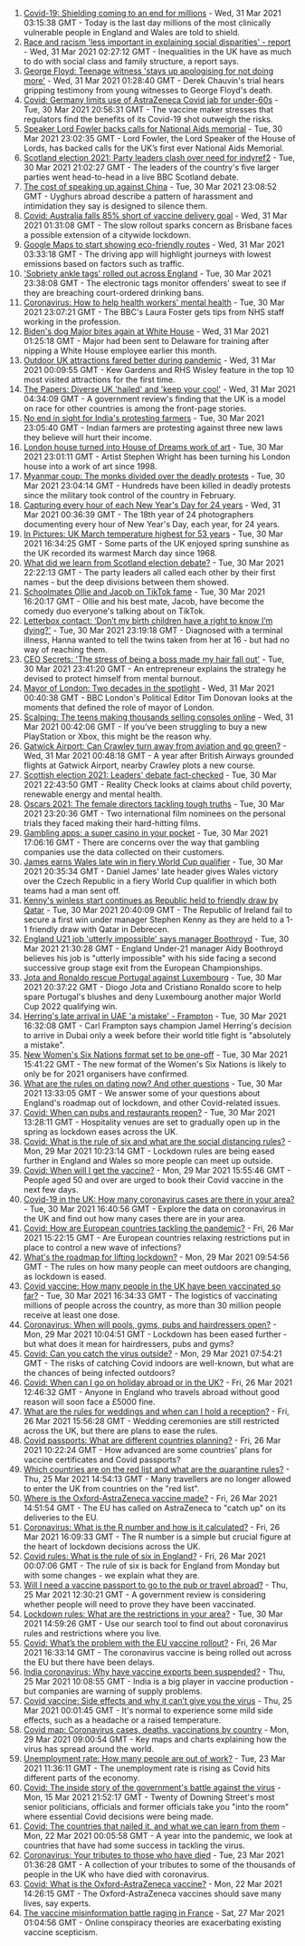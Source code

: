1. [Covid-19: Shielding coming to an end for millions](https://www.bbc.co.uk/news/uk-56584380) - Wed, 31 Mar 2021 03:15:38 GMT - Today is the last day millions of the most clinically vulnerable people in England and Wales are told to shield.
2. [Race and racism 'less important in explaining social disparities' - report](https://www.bbc.co.uk/news/uk-56585538) - Wed, 31 Mar 2021 02:27:12 GMT - Inequalities in the UK have as much to do with social class and family structure, a report says.
3. [George Floyd: Teenage witness 'stays up apologising for not doing more'](https://www.bbc.co.uk/news/world-us-canada-56585165) - Wed, 31 Mar 2021 01:28:40 GMT - Derek Chauvin's trial hears gripping testimony from young witnesses to George Floyd's death.
4. [Covid: Germany limits use of AstraZeneca Covid jab for under-60s](https://www.bbc.co.uk/news/world-europe-56580728) - Tue, 30 Mar 2021 20:56:31 GMT - The vaccine maker stresses that regulators find the benefits of its Covid-19 shot outweigh the risks.
5. [Speaker Lord Fowler backs calls for National Aids memorial](https://www.bbc.co.uk/news/uk-politics-56578990) - Tue, 30 Mar 2021 23:02:35 GMT - Lord Fowler, the Lord Speaker of the House of Lords, has backed calls for the UK’s first ever National Aids Memorial.
6. [Scotland election 2021: Party leaders clash over need for indyref2](https://www.bbc.co.uk/news/uk-scotland-scotland-politics-56583377) - Tue, 30 Mar 2021 21:02:27 GMT - The leaders of the country's five larger parties went head-to-head in a live BBC Scotland debate.
7. [The cost of speaking up against China](https://www.bbc.co.uk/news/world-asia-china-56563449) - Tue, 30 Mar 2021 23:08:52 GMT - Uyghurs abroad describe a pattern of harassment and intimidation they say is designed to silence them.
8. [Covid: Australia falls 85% short of vaccine delivery goal](https://www.bbc.co.uk/news/world-australia-56585365) - Wed, 31 Mar 2021 01:31:08 GMT - The slow rollout sparks concern as Brisbane faces a possible extension of a citywide lockdown.
9. [Google Maps to start showing eco-friendly routes](https://www.bbc.co.uk/news/business-56585877) - Wed, 31 Mar 2021 03:33:18 GMT - The driving app will highlight journeys with lowest emissions based on factors such as traffic.
10. ['Sobriety ankle tags' rolled out across England](https://www.bbc.co.uk/news/uk-politics-56583153) - Tue, 30 Mar 2021 23:38:08 GMT - The electronic tags monitor offenders' sweat to see if they are breaching court-ordered drinking bans.
11. [Coronavirus: How to help health workers' mental health](https://www.bbc.co.uk/news/health-56504442) - Tue, 30 Mar 2021 23:07:21 GMT - The BBC's Laura Foster gets tips from NHS staff working in the profession.
12. [Biden's dog Major bites again at White House](https://www.bbc.co.uk/news/world-us-canada-56585168) - Wed, 31 Mar 2021 01:25:18 GMT - Major had been sent to Delaware for training after nipping a White House employee earlier this month.
13. [Outdoor UK attractions fared better during pandemic](https://www.bbc.co.uk/news/entertainment-arts-56565168) - Wed, 31 Mar 2021 00:09:55 GMT - Kew Gardens and RHS Wisley feature in the top 10 most visited attractions for the first time.
14. [The Papers: Diverse UK 'hailed' and 'keep your cool'](https://www.bbc.co.uk/news/blogs-the-papers-56585045) - Wed, 31 Mar 2021 04:34:09 GMT - A government review's finding that the UK is a model on race for other countries is among the front-page stories.
15. [No end in sight for India's protesting farmers](https://www.bbc.co.uk/news/world-asia-india-56520138) - Tue, 30 Mar 2021 23:05:40 GMT - Indian farmers are protesting against three new laws they believe will hurt their income.
16. [London house turned into House of Dreams work of art](https://www.bbc.co.uk/news/uk-england-london-56582064) - Tue, 30 Mar 2021 23:01:11 GMT - Artist Stephen Wright has been turning his London house into a work of art since 1998.
17. [Myanmar coup: The monks divided over the deadly protests](https://www.bbc.co.uk/news/world-asia-56580788) - Tue, 30 Mar 2021 23:04:14 GMT - Hundreds have been killed in deadly protests since the military took control of the country in February.
18. [Capturing every hour of each New Year's Day for 24 years](https://www.bbc.co.uk/news/in-pictures-56524580) - Wed, 31 Mar 2021 00:36:39 GMT - The 18th year of 24 photographers documenting every hour of New Year's Day, each year, for 24 years.
19. [In Pictures: UK March temperature highest for 53 years](https://www.bbc.co.uk/news/uk-56579679) - Tue, 30 Mar 2021 16:34:25 GMT - Some parts of the UK enjoyed spring sunshine as the UK recorded its warmest March day since 1968.
20. [What did we learn from Scotland election debate?](https://www.bbc.co.uk/news/uk-scotland-scotland-politics-56583168) - Tue, 30 Mar 2021 22:22:13 GMT - The party leaders all called each other by their first names - but the deep divisions between them showed.
21. [Schoolmates Ollie and Jacob on TikTok fame](https://www.bbc.co.uk/news/uk-56582976) - Tue, 30 Mar 2021 16:20:17 GMT - Ollie and his best mate, Jacob, have become the comedy duo everyone's talking about on TikTok.
22. [Letterbox contact: ‘Don’t my birth children have a right to know I’m dying?'](https://www.bbc.co.uk/news/stories-56576285) - Tue, 30 Mar 2021 23:19:18 GMT - Diagnosed with a terminal illness, Hanna wanted to tell the twins taken from her at 16 - but had no way of reaching them.
23. [CEO Secrets: 'The stress of being a boss made my hair fall out'](https://www.bbc.co.uk/news/business-56491743) - Tue, 30 Mar 2021 23:41:20 GMT - An entrepreneur explains the strategy he devised to protect himself from mental burnout.
24. [Mayor of London: Two decades in the spotlight](https://www.bbc.co.uk/news/uk-england-london-55189622) - Wed, 31 Mar 2021 00:40:38 GMT - BBC London's Political Editor Tim Donovan looks at the moments that defined the role of mayor of London.
25. [Scalping: The teens making thousands selling consoles online](https://www.bbc.co.uk/news/newsbeat-56270058) - Wed, 31 Mar 2021 00:42:06 GMT - If you've been struggling to buy a new PlayStation or Xbox, this might be the reason why.
26. [Gatwick Airport: Can Crawley turn away from aviation and go green?](https://www.bbc.co.uk/news/uk-england-sussex-56486632) - Wed, 31 Mar 2021 00:48:18 GMT - A year after British Airways grounded flights at Gatwick Airport, nearby Crawley plots a new course.
27. [Scottish election 2021: Leaders' debate fact-checked](https://www.bbc.co.uk/news/56583531) - Tue, 30 Mar 2021 22:43:50 GMT - Reality Check looks at claims about child poverty, renewable energy and mental health.
28. [Oscars 2021: The female directors tackling tough truths](https://www.bbc.co.uk/news/entertainment-arts-56564427) - Tue, 30 Mar 2021 23:20:36 GMT - Two international film nominees on the personal trials they faced making their hard-hitting films.
29. [Gambling apps: a super casino in your pocket](https://www.bbc.co.uk/news/technology-56580411) - Tue, 30 Mar 2021 17:06:16 GMT - There are concerns over the way that gambling companies use the data collected on their customers.
30. [James earns Wales late win in fiery World Cup qualifier](https://www.bbc.co.uk/sport/football/56492329) - Tue, 30 Mar 2021 20:35:34 GMT - Daniel James' late header gives Wales victory over the Czech Republic in a fiery World Cup qualifier in which both teams had a man sent off.
31. [Kenny's winless start continues as Republic held to friendly draw by Qatar](https://www.bbc.co.uk/sport/football/56565675) - Tue, 30 Mar 2021 20:40:09 GMT - The Republic of Ireland fail to secure a first win under manager Stephen Kenny as they are held to a 1-1 friendly draw with Qatar in Debrecen.
32. [England U21 job 'utterly impossible' says manager Boothroyd](https://www.bbc.co.uk/sport/football/56583091) - Tue, 30 Mar 2021 21:30:28 GMT - England Under-21 manager Aidy Boothroyd believes his job is "utterly impossible" with his side facing a second successive group stage exit from the European Championships.
33. [Jota and Ronaldo rescue Portugal against Luxembourg](https://www.bbc.co.uk/sport/football/56583907) - Tue, 30 Mar 2021 20:37:22 GMT - Diogo Jota and Cristiano Ronaldo score to help spare Portugal's blushes and deny Luxembourg another major World Cup 2022 qualifying win.
34. [Herring's late arrival in UAE 'a mistake' - Frampton](https://www.bbc.co.uk/sport/boxing/56575329) - Tue, 30 Mar 2021 16:32:08 GMT - Carl Frampton says champion Jamel Herring's decision to arrive in Dubai only a week before their world title fight is "absolutely a mistake".
35. [New Women's Six Nations format set to be one-off](https://www.bbc.co.uk/sport/rugby-union/56577265) - Tue, 30 Mar 2021 15:41:22 GMT - The new format of the Women's Six Nations is likely to only be for 2021 organisers have confirmed.
36. [What are the rules on dating now? And other questions](https://www.bbc.co.uk/news/world-asia-china-51176409) - Tue, 30 Mar 2021 13:33:05 GMT - We answer some of your questions about England's roadmap out of lockdown, and other Covid-related issues.
37. [Covid: When can pubs and restaurants reopen?](https://www.bbc.co.uk/news/business-52977388) - Tue, 30 Mar 2021 13:28:11 GMT - Hospitality venues are set to gradually open up in the spring as lockdown eases across the UK.
38. [Covid: What is the rule of six and what are the social distancing rules?](https://www.bbc.co.uk/news/uk-51506729) - Mon, 29 Mar 2021 10:23:14 GMT - Lockdown rules are being eased further in England and Wales so more people can meet up outside.
39. [Covid: When will I get the vaccine?](https://www.bbc.co.uk/news/health-55045639) - Mon, 29 Mar 2021 15:55:46 GMT - People aged 50 and over are urged to book their Covid vaccine in the next few days.
40. [Covid-19 in the UK: How many coronavirus cases are there in your area?](https://www.bbc.co.uk/news/uk-51768274) - Tue, 30 Mar 2021 16:40:56 GMT - Explore the data on coronavirus in the UK and find out how many cases there are in your area.
41. [Covid: How are European countries tackling the pandemic?](https://www.bbc.co.uk/news/explainers-53640249) - Fri, 26 Mar 2021 15:22:15 GMT - Are European countries relaxing restrictions put in place to control a new wave of infections?
42. [What's the roadmap for lifting lockdown?](https://www.bbc.co.uk/news/explainers-52530518) - Mon, 29 Mar 2021 09:54:56 GMT - The rules on how many people can meet outdoors are changing, as lockdown is eased.
43. [Covid vaccine: How many people in the UK have been vaccinated so far?](https://www.bbc.co.uk/news/health-55274833) - Tue, 30 Mar 2021 16:34:33 GMT - The logistics of vaccinating millions of people across the country, as more than 30 million people receive at least one dose.
44. [Coronavirus: When will pools, gyms, pubs and hairdressers open?](https://www.bbc.co.uk/news/explainers-53349989) - Mon, 29 Mar 2021 10:04:51 GMT - Lockdown has been eased further - but what does it mean for hairdressers, pubs and gyms?
45. [Covid: Can you catch the virus outside?](https://www.bbc.co.uk/news/explainers-55680305) - Mon, 29 Mar 2021 07:54:21 GMT - The risks of catching Covid indoors are well-known, but what are the chances of being infected outdoors?
46. [Covid: When can I go on holiday abroad or in the UK?](https://www.bbc.co.uk/news/explainers-52646738) - Fri, 26 Mar 2021 12:46:32 GMT - Anyone in England who travels abroad without good reason will soon face a £5000 fine.
47. [What are the rules for weddings and when can I hold a reception?](https://www.bbc.co.uk/news/explainers-52811509) - Fri, 26 Mar 2021 15:56:28 GMT - Wedding ceremonies are still restricted across the UK, but there are plans to ease the rules.
48. [Covid passports: What are different countries planning?](https://www.bbc.co.uk/news/world-europe-56522408) - Fri, 26 Mar 2021 10:22:24 GMT - How advanced are some countries' plans for vaccine certificates and Covid passports?
49. [Which countries are on the red list and what are the quarantine rules?](https://www.bbc.co.uk/news/explainers-52544307) - Thu, 25 Mar 2021 14:54:13 GMT - Many travellers are no longer allowed to enter the UK from countries on the "red list".
50. [Where is the Oxford-AstraZeneca vaccine made?](https://www.bbc.co.uk/news/56483766) - Fri, 26 Mar 2021 14:51:54 GMT - The EU has called on AstraZeneca to "catch up" on its deliveries to the EU.
51. [Coronavirus: What is the R number and how is it calculated?](https://www.bbc.co.uk/news/health-52473523) - Fri, 26 Mar 2021 16:09:33 GMT - The R number is a simple but crucial figure at the heart of lockdown decisions across the UK.
52. [Covid rules: What is the rule of six in England?](https://www.bbc.co.uk/news/health-56526587) - Fri, 26 Mar 2021 00:07:06 GMT - The rule of six is back for England from Monday but with some changes - we explain what they are.
53. [Will I need a vaccine passport to go to the pub or travel abroad?](https://www.bbc.co.uk/news/explainers-55718553) - Thu, 25 Mar 2021 12:30:21 GMT - A government review is considering whether people will need to prove they have been vaccinated.
54. [Lockdown rules: What are the restrictions in your area?](https://www.bbc.co.uk/news/uk-54373904) - Tue, 30 Mar 2021 14:59:26 GMT - Use our search tool to find out about coronavirus rules and restrictions where you live.
55. [Covid: What’s the problem with the EU vaccine rollout?](https://www.bbc.co.uk/news/explainers-52380823) - Fri, 26 Mar 2021 16:33:14 GMT - The coronavirus vaccine is being rolled out across the EU but there have been delays.
56. [India coronavirus: Why have vaccine exports been suspended?](https://www.bbc.co.uk/news/world-asia-india-55571793) - Thu, 25 Mar 2021 10:08:55 GMT - India is a big player in vaccine production - but companies are warning of supply problems.
57. [Covid vaccine: Side effects and why it can’t give you the virus](https://www.bbc.co.uk/news/health-56437270) - Thu, 25 Mar 2021 00:01:45 GMT - It's normal to experience some mild side effects, such as a headache or a raised temperature.
58. [Covid map: Coronavirus cases, deaths, vaccinations by country](https://www.bbc.co.uk/news/world-51235105) - Mon, 29 Mar 2021 09:00:54 GMT - Key maps and charts explaining how the virus has spread around the world.
59. [Unemployment rate: How many people are out of work?](https://www.bbc.co.uk/news/business-52660591) - Tue, 23 Mar 2021 11:36:11 GMT - The unemployment rate is rising as Covid hits different parts of the economy.
60. [Covid: The inside story of the government's battle against the virus](https://www.bbc.co.uk/news/uk-politics-56361599) - Mon, 15 Mar 2021 21:52:17 GMT - Twenty of Downing Street's most senior politicians, officials and former officials take you "into the room" where essential Covid decisions were being made.
61. [Covid: The countries that nailed it, and what we can learn from them](https://www.bbc.co.uk/news/uk-56455030) - Mon, 22 Mar 2021 00:05:58 GMT - A year into the pandemic, we look at countries that have had some success in tackling the virus.
62. [Coronavirus: Your tributes to those who have died](https://www.bbc.co.uk/news/uk-52676411) - Tue, 23 Mar 2021 01:36:28 GMT - A collection of your tributes to some of the thousands of people in the UK who have died with coronavirus.
63. [Covid: What is the Oxford-AstraZeneca vaccine?](https://www.bbc.co.uk/news/health-55302595) - Mon, 22 Mar 2021 14:26:15 GMT - The Oxford-AstraZeneca vaccines should save many lives, say experts.
64. [The vaccine misinformation battle raging in France](https://www.bbc.co.uk/news/blogs-trending-56526265) - Sat, 27 Mar 2021 01:04:56 GMT - Online conspiracy theories are exacerbating existing vaccine scepticism.
